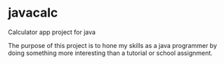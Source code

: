 # javacalc
Calculator app project for java

The purpose of this project is to hone my skills as a java programmer by doing something more interesting than a tutorial or school assignment.
